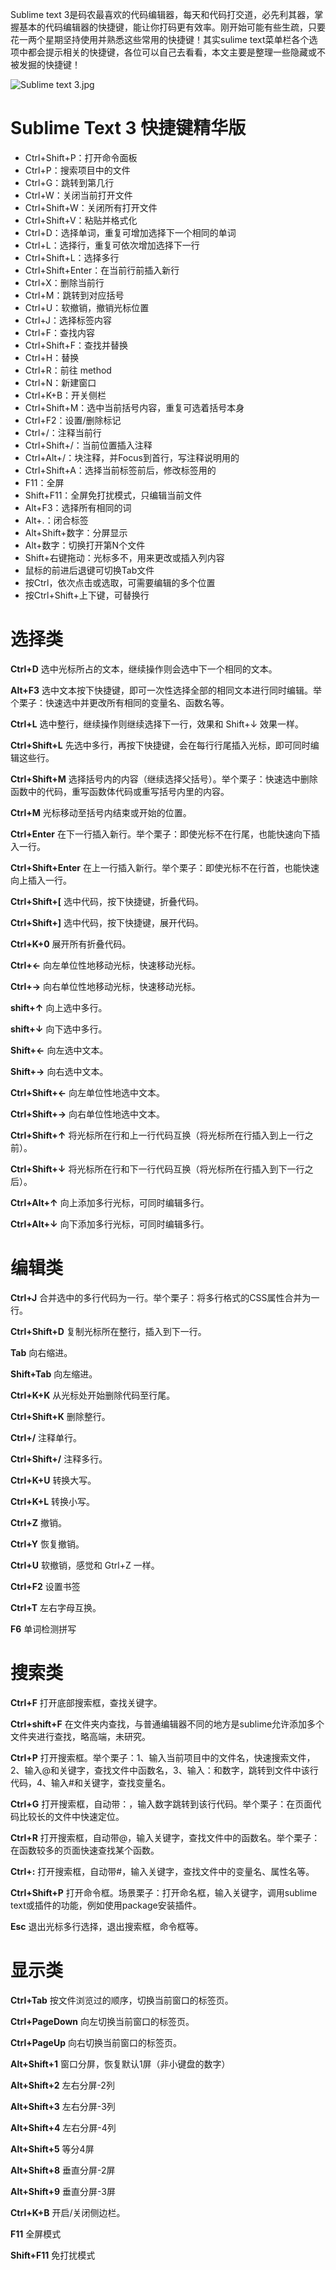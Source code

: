 Sublime text 3是码农最喜欢的代码编辑器，每天和代码打交道，必先利其器，掌握基本的代码编辑器的快捷键，能让你打码更有效率。刚开始可能有些生疏，只要花一两个星期坚持使用并熟悉这些常用的快捷键！其实sulime text菜单栏各个选项中都会提示相关的快捷键，各位可以自己去看看，本文主要是整理一些隐藏或不被发掘的快捷键！

![Sublime text 3.jpg](https://s2.ax1x.com/2019/12/31/l1Oewq.jpg)

# Sublime Text 3 快捷键精华版

- Ctrl+Shift+P：打开命令面板
- Ctrl+P：搜索项目中的文件
- Ctrl+G：跳转到第几行
- Ctrl+W：关闭当前打开文件
- Ctrl+Shift+W：关闭所有打开文件
- Ctrl+Shift+V：粘贴并格式化
- Ctrl+D：选择单词，重复可增加选择下一个相同的单词
- Ctrl+L：选择行，重复可依次增加选择下一行
- Ctrl+Shift+L：选择多行
- Ctrl+Shift+Enter：在当前行前插入新行
- Ctrl+X：删除当前行
- Ctrl+M：跳转到对应括号
- Ctrl+U：软撤销，撤销光标位置
- Ctrl+J：选择标签内容
- Ctrl+F：查找内容
- Ctrl+Shift+F：查找并替换
- Ctrl+H：替换
- Ctrl+R：前往 method
- Ctrl+N：新建窗口
- Ctrl+K+B：开关侧栏
- Ctrl+Shift+M：选中当前括号内容，重复可选着括号本身
- Ctrl+F2：设置/删除标记
- Ctrl+/：注释当前行
- Ctrl+Shift+/：当前位置插入注释
- Ctrl+Alt+/：块注释，并Focus到首行，写注释说明用的
- Ctrl+Shift+A：选择当前标签前后，修改标签用的
- F11：全屏
- Shift+F11：全屏免打扰模式，只编辑当前文件
- Alt+F3：选择所有相同的词
- Alt+.：闭合标签
- Alt+Shift+数字：分屏显示
- Alt+数字：切换打开第N个文件
- Shift+右键拖动：光标多不，用来更改或插入列内容
- 鼠标的前进后退键可切换Tab文件
- 按Ctrl，依次点击或选取，可需要编辑的多个位置
- 按Ctrl+Shift+上下键，可替换行

# 选择类

**Ctrl+D** 选中光标所占的文本，继续操作则会选中下一个相同的文本。

**Alt+F3** 选中文本按下快捷键，即可一次性选择全部的相同文本进行同时编辑。举个栗子：快速选中并更改所有相同的变量名、函数名等。

**Ctrl+L** 选中整行，继续操作则继续选择下一行，效果和 Shift+↓ 效果一样。

**Ctrl+Shift+L** 先选中多行，再按下快捷键，会在每行行尾插入光标，即可同时编辑这些行。

**Ctrl+Shift+M** 选择括号内的内容（继续选择父括号）。举个栗子：快速选中删除函数中的代码，重写函数体代码或重写括号内里的内容。

**Ctrl+M** 光标移动至括号内结束或开始的位置。

**Ctrl+Enter** 在下一行插入新行。举个栗子：即使光标不在行尾，也能快速向下插入一行。

**Ctrl+Shift+Enter** 在上一行插入新行。举个栗子：即使光标不在行首，也能快速向上插入一行。

**Ctrl+Shift+[** 选中代码，按下快捷键，折叠代码。

**Ctrl+Shift+]** 选中代码，按下快捷键，展开代码。

**Ctrl+K+0** 展开所有折叠代码。

**Ctrl+←** 向左单位性地移动光标，快速移动光标。

**Ctrl+→** 向右单位性地移动光标，快速移动光标。

**shift+↑** 向上选中多行。

**shift+↓** 向下选中多行。

**Shift+←** 向左选中文本。

**Shift+→** 向右选中文本。

**Ctrl+Shift+←** 向左单位性地选中文本。

**Ctrl+Shift+→** 向右单位性地选中文本。

**Ctrl+Shift+↑** 将光标所在行和上一行代码互换（将光标所在行插入到上一行之前）。

**Ctrl+Shift+↓** 将光标所在行和下一行代码互换（将光标所在行插入到下一行之后）。

**Ctrl+Alt+↑** 向上添加多行光标，可同时编辑多行。

**Ctrl+Alt+↓** 向下添加多行光标，可同时编辑多行。

# 编辑类

**Ctrl+J** 合并选中的多行代码为一行。举个栗子：将多行格式的CSS属性合并为一行。

**Ctrl+Shift+D** 复制光标所在整行，插入到下一行。

**Tab** 向右缩进。

**Shift+Tab** 向左缩进。

**Ctrl+K+K** 从光标处开始删除代码至行尾。

**Ctrl+Shift+K** 删除整行。

**Ctrl+/** 注释单行。

**Ctrl+Shift+/** 注释多行。

**Ctrl+K+U** 转换大写。

**Ctrl+K+L** 转换小写。

**Ctrl+Z** 撤销。

**Ctrl+Y** 恢复撤销。

**Ctrl+U** 软撤销，感觉和 Gtrl+Z 一样。

**Ctrl+F2** 设置书签

**Ctrl+T** 左右字母互换。

**F6** 单词检测拼写

# 搜索类

**Ctrl+F** 打开底部搜索框，查找关键字。

**Ctrl+shift+F** 在文件夹内查找，与普通编辑器不同的地方是sublime允许添加多个文件夹进行查找，略高端，未研究。

**Ctrl+P** 打开搜索框。举个栗子：1、输入当前项目中的文件名，快速搜索文件，2、输入@和关键字，查找文件中函数名，3、输入：和数字，跳转到文件中该行代码，4、输入#和关键字，查找变量名。

**Ctrl+G** 打开搜索框，自动带：，输入数字跳转到该行代码。举个栗子：在页面代码比较长的文件中快速定位。

**Ctrl+R** 打开搜索框，自动带@，输入关键字，查找文件中的函数名。举个栗子：在函数较多的页面快速查找某个函数。

**Ctrl+:** 打开搜索框，自动带#，输入关键字，查找文件中的变量名、属性名等。

**Ctrl+Shift+P** 打开命令框。场景栗子：打开命名框，输入关键字，调用sublime text或插件的功能，例如使用package安装插件。

**Esc** 退出光标多行选择，退出搜索框，命令框等。

# 显示类

**Ctrl+Tab** 按文件浏览过的顺序，切换当前窗口的标签页。

**Ctrl+PageDown** 向左切换当前窗口的标签页。

**Ctrl+PageUp** 向右切换当前窗口的标签页。

**Alt+Shift+1** 窗口分屏，恢复默认1屏（非小键盘的数字）

**Alt+Shift+2** 左右分屏-2列

**Alt+Shift+3** 左右分屏-3列

**Alt+Shift+4** 左右分屏-4列

**Alt+Shift+5** 等分4屏

**Alt+Shift+8** 垂直分屏-2屏

**Alt+Shift+9** 垂直分屏-3屏

**Ctrl+K+B** 开启/关闭侧边栏。

**F11** 全屏模式

**Shift+F11** 免打扰模式

